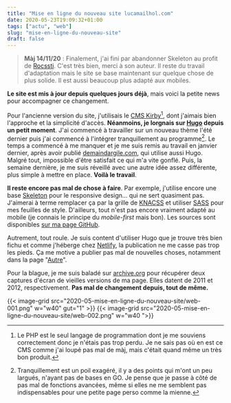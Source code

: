 ```yaml
---
title: "Mise en ligne du nouveau site lucamailhol.com"
date: 2020-05-23T19:09:32+01:00
tags: ["actu", "web"]
slug: "mise-en-ligne-du-nouveau-site"
draft: false
---
```


> **Màj 14/11/20** : Finalement, j'ai fini par abandonner Skeleton au profit de [Rocssti](https://rocssti.net). C'est très bien, merci à son auteur. Il reste du travail d'adaptation mais le site se base maintenant sur quelque chose de plus solide. Il est aussi beaucoup plus adapté aux mobiles.

**Le site est mis à jour depuis quelques jours déjà**, mais voici la petite news pour accompagner ce changement.

Pour l'ancienne version du site, j'utilisais le [CMS Kirby](https://getkirby.com)[^1], dont j'aimais bien l'approche et la simplicité d'accès. **Néanmoins, je lorgnais sur [Hugo](https://gohugo.io) depuis un petit moment**. J'ai commencé à travailler sur un nouveau thème l'été dernier puis j'ai commencé à l'intégrer tranquillement au programme[^2]. Le temps a commencé à me manquer et je me suis remis au travail en janvier dernier, après avoir publié [demaindargile.com](https://www.demaindargile.com), qui utilise aussi Hugo. Malgré tout, impossible d'être satisfait ce qui m'a vite gonflé. Puis, la semaine dernière, je me suis réveillé avec une autre idée assez différente, plus simple à mettre en place. **Voilà le travail**.

**Il reste encore pas mal de chose à faire**. Par exemple, j'utilise encore une base [Skeleton](http://getskeleton.com) pour le responsive design... qui ne sert quasiment pas. J'aimerai à terme remplacer ça par la grille de [KNACSS](https://www.knacss.com) et utiliser [SASS](https://sass-lang.com/documentation/syntax) pour mes feuilles de style. D'ailleurs, tout n'est pas encore vraiment adapté au mobile (je connais le principe du *mobile-first* mais bon). Les sources sont disponibles [sur ma page GitHub](https://github.com/lmailhol/lucamailhol).

Autrement, tout roule. Je suis content d'utiliser Hugo que je trouve très bien fichu et comme j'héberge chez [Netlify](https://www.netlify.com), la publication ne me casse pas trop les pieds. Ça me motive a publier pas mal de nouvelles choses, notamment dans la page "[Autre](https://lucamailhol.com/autre/)".

Pour la blague, je me suis baladé sur [archive.org](https://archive.org) pour récupérer deux captures d'écran de vieilles versions de ma page. Elles datent de 2011 et 2012, respectivement. **Pas mal de changement depuis, tout de même.**

{{< image-grid src="2020-05-mise-en-ligne-du-nouveau-site/web-001.png" w="w40" gut="1" >}}
{{< image-grid src="2020-05-mise-en-ligne-du-nouveau-site/web-002.png" w="w40 ">}}


[^1]: Le PHP est le seul langage de programmation dont je me souviens correctement donc je n'étais pas trop perdu. Je ne sais pas où en est ce CMS comme j'ai loupé pas mal de màj, mais c'était quand même un très bon produit.

[^2]: Tranquillement est un poil exagéré, il y a des points qui m'ont un peu largués, n'ayant pas de bases en GO. Je pense que je passe à côté de pas mal de fonctions avancées, même si elles ne me semblent pas indispensables pour une petite page perso comme la mienne.
